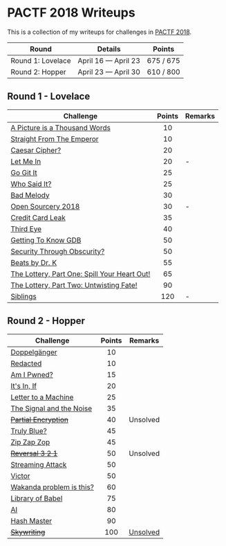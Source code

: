 # PACTF 2018 Writeups

This is a collection of my writeups for challenges in [PACTF 2018](https://2018.pactf.com).

Round               | Details             | Points
------------------- | :-----------------: |:------:
Round 1: Lovelace   | April 16 — April 23 | 675 / 675
Round 2: Hopper     | April 23 — April 30 | 610 / 800


## Round 1 - Lovelace

Challenge  | Points | Remarks
---------- |:------:| -------
[A Picture is a Thousand Words](./Lovelace/A_Picture_is_a_Thousand_Words) | 10 | 
[Straight From The Emperor](./Lovelace/Straight_From_The_Emperor) | 10 | 
[Caesar Cipher?](./Lovelace/Caesar_Cipher) | 20 | 
[Let Me In](./Lovelace/Let_Me_In) | 20 | -
[Go Git It](./Lovelace/Go_Git_It) | 25 | 
[Who Said It?](./Lovelace/Who_Said_It) | 25 | 
[Bad Melody](./Lovelace/Bad_Melody) | 30 | 
[Open Sourcery 2018](./Lovelace/Open_Sourcery_2018) | 30 | -
[Credit Card Leak](./Lovelace/Credit_Card_Leak) | 35 | 
[Third Eye](./Lovelace/Third_Eye) | 40 | 
[Getting To Know GDB](./Lovelace/Getting_To_Know_GDB) | 50 | 
[Security Through Obscurity?](./Lovelace/Security_Through_Obscurity) | 50 | 
[Beats by Dr. K](./Lovelace/Beats_by_Dr__K) | 55 | 
[The Lottery, Part One: Spill Your Heart Out!](./Lovelace/The_Lottery__Part_One__Spill_Your_Heart_Out) | 65 | 
[The Lottery, Part Two: Untwisting Fate!](./Lovelace/The_Lottery__Part_Two__Untwisting_Fate) | 90 | 
[Siblings](./Lovelace/Siblings) | 120 | -

## Round 2 - Hopper

Challenge  | Points | Remarks
---------- |:------:| -------
[Doppelgänger](./Hopper/Doppelgänger) | 10 | 
[Redacted](./Hopper/Redacted) | 10 | 
[Am I Pwned?](./Hopper/Am_I_Pwned) | 15 | 
[It's In, If](./Hopper/It_s_In__If) | 20 | 
[Letter to a Machine](./Hopper/Letter_to_a_Machine) | 25 | 
[The Signal and the Noise](./Hopper/The_Signal_and_the_Noise) | 35 | 
<strike>[Partial Encryption](./Hopper/x_Partial_Encryption)</strike> | 40 | Unsolved
[Truly Blue?](./Hopper/Truly_Blue) | 45 | 
[Zip Zap Zop](./Hopper/Zip_Zap_Zop) | 45 | 
<strike>[Reversal 3 2 1](./Hopper/x_Reversal_3_2_1)</strike> | 50 | Unsolved
[Streaming Attack](./Hopper/Streaming_Attack) | 50 | 
[Victor](./Hopper/Victor) | 50 | 
[Wakanda problem is this?](./Hopper/Wakanda_problem_is_this) | 60 | 
[Library of Babel](./Hopper/Library_of_Babel) | 75 | 
[AI](./Hopper/AI) | 80 | 
[Hash Master](./Hopper/Hash_Master) | 90 | 
<strike>[Skywriting](./Hopper/x_Skywriting)</strike> | 100 | [Unsolved](https://medium.com/@TCS_20XX/pactf-2018-writeup-skywriting-a5f857463c07)


